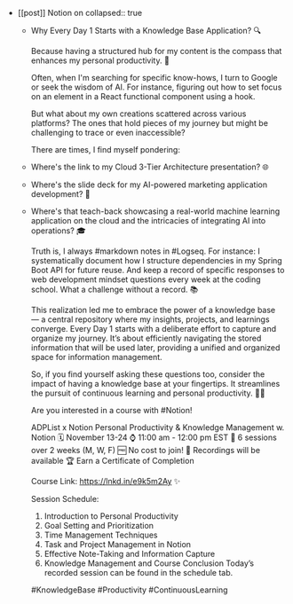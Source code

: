 - [[post]] Notion on
  collapsed:: true
	- Why Every Day 1 Starts with a Knowledge Base Application? 🔍
	  
	  Because having a structured hub for my content is the compass that enhances my personal productivity. 🚀
	  
	  Often, when I'm searching for specific know-hows, I turn to Google or seek the wisdom of AI. For instance, figuring out how to set focus on an element in a React functional component using a hook.
	  
	  But what about my own creations scattered across various platforms? The ones that hold pieces of my journey but might be challenging to trace or even inaccessible?
	  
	  There are times, I find myself pondering:
	- Where's the link to my Cloud 3-Tier Architecture presentation? 🌐
	- Where's the slide deck for my AI-powered marketing application development? 🤖
	- Where's that teach-back showcasing a real-world machine learning application on the cloud and the intricacies of integrating AI into operations? 🎓
	  
	  Truth is, I always #markdown notes in #Logseq. For instance:
	  I systematically document how I structure dependencies in my Spring Boot API for future reuse. 
	  And keep a record of specific responses to web development mindset questions every week at the coding school. 
	  What a challenge without a record. 📚
	  
	  This realization led me to embrace the power of a knowledge base — a central repository where my insights, projects, and learnings converge. Every Day 1 starts with a deliberate effort to capture and organize my journey. It’s about efficiently navigating the stored information that will be used later, providing a unified and organized space for information management.
	  
	  So, if you find yourself asking these questions too, consider the impact of having a knowledge base at your fingertips. It streamlines the pursuit of continuous learning and personal productivity. 🧠✨
	  
	  Are you interested in a course with #Notion!
	  
	  ADPList x Notion
	  Personal Productivity & Knowledge Management w. Notion
	  🗓️ November 13-24
	  ⌚ 11:00 am - 12:00 pm EST
	  💯 6 sessions over 2 weeks (M, W, F)
	  🆓 No cost to join!
	  🔴 Recordings will be available
	  🏆 Earn a Certificate of Completion
	  
	  Course Link: https://lnkd.in/e9k5m2Ay ✨
	  
	  Session Schedule:
	  1. Introduction to Personal Productivity
	  2. Goal Setting and Prioritization
	  3. Time Management Techniques
	  4. Task and Project Management in Notion
	  5. Effective Note-Taking and Information Capture
	  6. Knowledge Management and Course Conclusion
	  Today’s recorded session can be found in the schedule tab.
	  
	  #KnowledgeBase #Productivity #ContinuousLearning